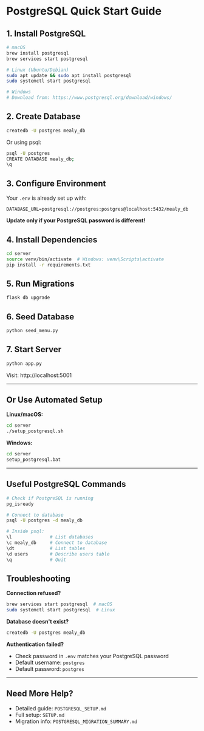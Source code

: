 # PostgreSQL Quick Start Guide

## 1. Install PostgreSQL

```bash
# macOS
brew install postgresql
brew services start postgresql

# Linux (Ubuntu/Debian)
sudo apt update && sudo apt install postgresql
sudo systemctl start postgresql

# Windows
# Download from: https://www.postgresql.org/download/windows/
```

## 2. Create Database

```bash
createdb -U postgres mealy_db
```

Or using psql:
```bash
psql -U postgres
CREATE DATABASE mealy_db;
\q
```

## 3. Configure Environment

Your `.env` is already set up with:
```env
DATABASE_URL=postgresql://postgres:postgres@localhost:5432/mealy_db
```

**Update only if your PostgreSQL password is different!**

## 4. Install Dependencies

```bash
cd server
source venv/bin/activate  # Windows: venv\Scripts\activate
pip install -r requirements.txt
```

## 5. Run Migrations

```bash
flask db upgrade
```

## 6. Seed Database

```bash
python seed_menu.py
```

## 7. Start Server

```bash
python app.py
```

Visit: http://localhost:5001

---

## Or Use Automated Setup

**Linux/macOS:**
```bash
cd server
./setup_postgresql.sh
```

**Windows:**
```cmd
cd server
setup_postgresql.bat
```

---

## Useful PostgreSQL Commands

```bash
# Check if PostgreSQL is running
pg_isready

# Connect to database
psql -U postgres -d mealy_db

# Inside psql:
\l              # List databases
\c mealy_db     # Connect to database
\dt             # List tables
\d users        # Describe users table
\q              # Quit
```

## Troubleshooting

**Connection refused?**
```bash
brew services start postgresql  # macOS
sudo systemctl start postgresql  # Linux
```

**Database doesn't exist?**
```bash
createdb -U postgres mealy_db
```

**Authentication failed?**
- Check password in `.env` matches your PostgreSQL password
- Default username: `postgres`
- Default password: `postgres`

---

## Need More Help?

- Detailed guide: `POSTGRESQL_SETUP.md`
- Full setup: `SETUP.md`
- Migration info: `POSTGRESQL_MIGRATION_SUMMARY.md`
